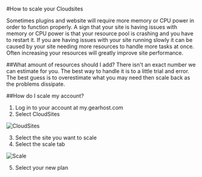 #How to scale your Cloudsites
 
Sometimes plugins and website will require more memory or CPU power in order to function properly. A sign that your site is having issues with memory or CPU power is that your resource pool is crashing and you have to restart it.
If you are having issues with your site running slowly it can be caused by your site needing more resources to handle more tasks at once. Often increasing your resources will greatly improve site performance.

##What amount of resources should I add?
There isn't an exact number we can estimate for you. The best way to handle it is to a little trial and error. The best guess is to overestimate what you may need then scale back as the problems dissipate. 
 
##How do I scale my account?

1. Log in to your account at my.gearhost.com
2. Select CloudSites

  ![CloudSites](http://i.imgur.com/M5OIGUk.png)

3. Select the site you want to scale
4. Select the scale tab

  ![Scale](http://i.imgur.com/uklhWRG.png)

5. Select your new plan
